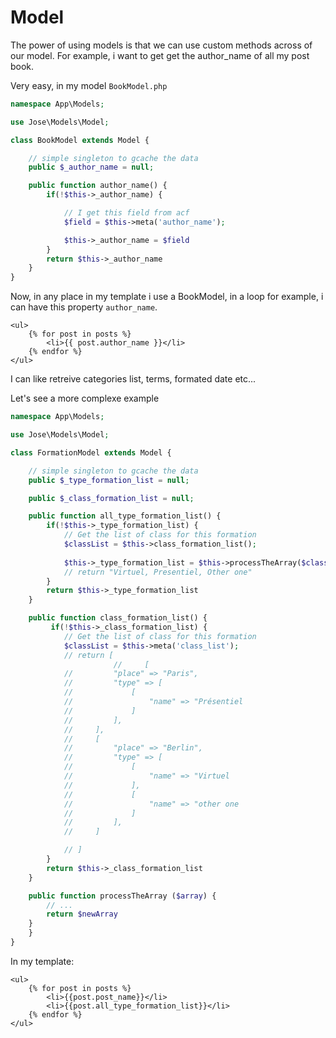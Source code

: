 # Model

The power of using models is that we can use custom methods across of our model.
For example, i want to get get the author_name of all my post book.

Very easy, in my model `BookModel.php`

```php
namespace App\Models;

use Jose\Models\Model;

class BookModel extends Model {

    // simple singleton to gcache the data
    public $_author_name = null;

    public function author_name() {
        if(!$this->_author_name) {

            // I get this field from acf
            $field = $this->meta('author_name');

            $this->_author_name = $field
        }
        return $this->_author_name
    }
}
```

Now, in any place in my template i use a BookModel, in a loop for example, i can have this property `author_name`.

```twig
<ul>
    {% for post in posts %}
        <li>{{ post.author_name }}</li>
    {% endfor %}
</ul>
```

I can like retreive categories list, terms, formated date etc...

Let's see a more complexe example


```php
namespace App\Models;

use Jose\Models\Model;

class FormationModel extends Model {

    // simple singleton to gcache the data
    public $_type_formation_list = null;

    public $_class_formation_list = null;

    public function all_type_formation_list() {
        if(!$this->_type_formation_list) {
            // Get the list of class for this formation
            $classList = $this->class_formation_list();
            
            $this->_type_formation_list = $this->processTheArray($classList)
            // return "Virtuel, Presentiel, Other one"
        }
        return $this->_type_formation_list
    }

    public function class_formation_list() {
         if(!$this->_class_formation_list) {
            // Get the list of class for this formation
            $classList = $this->meta('class_list');
            // return [
                       //     [
            //         "place" => "Paris",
            //         "type" => [
            //             [
            //                 "name" => "Présentiel
            //             ]
            //         ],
            //     ],
            //     [
            //         "place" => "Berlin",
            //         "type" => [
            //             [
            //                 "name" => "Virtuel
            //             ], 
            //             [
            //                 "name" => "other one 
            //             ]
            //         ],
            //     ]

            // ]
        }
        return $this->_class_formation_list
    }

    public function processTheArray ($array) {
        // ...
        return $newArray
    }
    }
}
```
In my template:
```twig
<ul>
    {% for post in posts %}
        <li>{{post.post_name}}</li>  
        <li>{{post.all_type_formation_list}}</li>
    {% endfor %}
</ul>
```